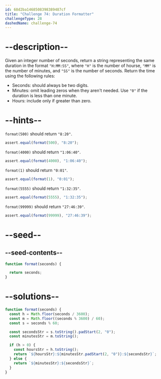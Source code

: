 ```yaml
---
id: 68d2ba1468508398389487cf
title: "Challenge 74: Duration Formatter"
challengeType: 28
dashedName: challenge-74
---
```


# --description--

Given an integer number of seconds, return a string representing the same duration in the format `"H:MM:SS"`, where `"H"` is the number of hourse, `"MM"` is the number of minutes, and `"SS"` is the number of seconds. Return the time using the following rules:

- Seconds: should always be two digits.
- Minutes: omit leading zeros when they aren't needed. Use `"0"` if the duration is less than one minute.
- Hours: include only if greater than zero.

# --hints--

`format(500)` should return `"8:20"`.

```js
assert.equal(format(500), "8:20");
```

`format(4000)` should return `"1:06:40"`.

```js
assert.equal(format(4000), "1:06:40");
```

`format(1)` should return `"0:01"`.

```js
assert.equal(format(1), "0:01");
```

`format(5555)` should return `"1:32:35"`.

```js
assert.equal(format(5555), "1:32:35");
```

`format(99999)` should return `"27:46:39"`.

```js
assert.equal(format(99999), "27:46:39");
```

# --seed--

## --seed-contents--

```js
function format(seconds) {

  return seconds;
}
```

# --solutions--

```js
function format(seconds) {
  const h = Math.floor(seconds / 3600);
  const m = Math.floor((seconds % 3600) / 60);
  const s = seconds % 60;

  const secondsStr = s.toString().padStart(2, "0");
  const minutesStr = m.toString();

  if (h > 0) {
    const hoursStr = h.toString();
    return `${hoursStr}:${minutesStr.padStart(2, "0")}:${secondsStr}`;
  } else {
    return `${minutesStr}:${secondsStr}`;
  }
}
```
